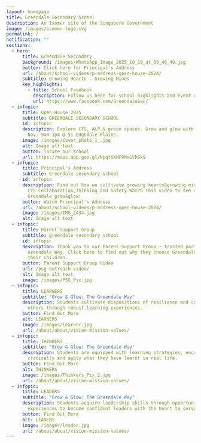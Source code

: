 ```yaml
---
layout: homepage
title: Greendale Secondary School
description: An Isomer site of the Singapore Government
image: /images/isomer-logo.svg
permalink: /
notification: ""
sections:
  - hero:
      title: Greendale Secondary
      background: /images/WhatsApp_Image_2025_10_19_at_09_46_49.jpg
      button: Click here for Principal's Address
      url: /about/school-videos/p-address-open-house-2024/
      subtitle: Growing Hearts . Growing Minds
      key_highlights:
        - title: School Facebook
          description: Follow us here for school highlights and event updates!
          url: https://www.facebook.com/GreendaleSec/
  - infopic:
      title: Open House 2025
      subtitle: GREENDALE SECONDARY SCHOOL
      id: infopic
      description: Explore CTS, ALP & green spaces. Grow and glow with us on Sat 15
        Nov, 9am–1pm @ 51 Edgedale Plains.
      image: /images/Cover_photo_1_.jpg
      alt: Image alt text
      button: locate our school
      url: https://maps.app.goo.gl/Npqt5XMF9MvGVkSx9
  - infopic:
      title: Principal's Address
      subtitle: Greendale secondary school
      id: infopic
      description: Find out how we cultivate growing hearts&growing minds anchored in
        CTS-Collaboration,Thinking and Safety.Watch this video to see what makes
        Greendale grow&glow!
      button: Watch Principal's Address
      url: /about/school-videos/p-address-open-house-2024/
      image: /images/IMG_2434.jpg
      alt: Image alt text
  - infopic:
      title: Parent Support Group
      subtitle: greendale secondary school
      id: infopic
      description: Thank you to our Parent Support Group – trusted partners in the
        Greendale Way. Click here to find out why they choose Greendale for
        their children.
      button: Parent Support Group Video
      url: /psg-outreach-video/
      alt: Image alt text
      image: /images/PSG_Pix.jpg
  - infopic:
      title: LEARNERS
      subtitle: "Grow & Glow: The Greendale Way"
      description: Students cultivate dispositions of resilience and compassion for
        others through robust learning experiences.
      button: Find Out More
      alt: LEARNERS
      image: /images/learner.jpg
      url: /about/about/vision-mission-values/
  - infopic:
      title: THINKERS
      subtitle: "Grow & Glow: The Greendale Way"
      description: Students are equipped with learning strategies, encouraged to think
        critically and apply what they have learnt in real life.
      button: Find Out More
      alt: THINKERS
      image: /images/Thinkers_Pix_2.jpg
      url: /about/about/vision-mission-values/
  - infopic:
      title: LEADERS
      subtitle: "Grow & Glow: The Greendale Way"
      description: Students acquire leadership skills through opportunities and
        experiences to become confident leaders with the heart to serve.
      button: Find Out More
      alt: LEADERS
      image: /images/leader.jpg
      url: /about/about/vision-mission-values/
---
```

